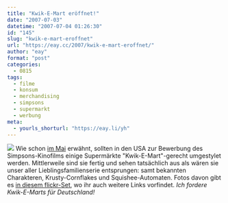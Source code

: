 ```yaml
---
title: "Kwik-E-Mart eröffnet!"
date: "2007-07-03"
datetime: "2007-07-04 01:26:30"
id: "145"
slug: "kwik-e-mart-eroffnet"
url: "https://eay.cc/2007/kwik-e-mart-eroffnet/"
author: "eay"
format: "post"
categories:
  - 0815
tags:
  - filme
  - konsum
  - merchandising
  - simpsons
  - supermarkt
  - werbung
meta:
  - yourls_shorturl: "https://eay.li/yh"
---
```


![](/uploads/2007/kwikemart.jpg) Wie schon [im Mai](//eay.cc/2007/attack-of-the-simpsons/) erwähnt, sollten in den USA zur Bewerbung des Simpsons-Kinofilms einige Supermärkte "Kwik-E-Mart"-gerecht umgestylet werden. Mittlerweile sind sie fertig und sehen tatsächlich aus als wären sie unser aller Lieblingsfamilienserie entsprungen: samt bekannten Charakteren, Krusty-Cornflakes und Squishee-Automaten. Fotos davon gibt es [in diesem flickr-Set](http://flickr.com/photos/rdr07/sets/72157600590001691/), wo ihr auch weitere Links vorfindet. _Ich fordere Kwik-E-Marts für Deutschland!_
